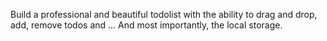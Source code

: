 Build a professional and beautiful todolist with the ability to drag and drop, add, remove todos and ... And most importantly, the local storage. 
